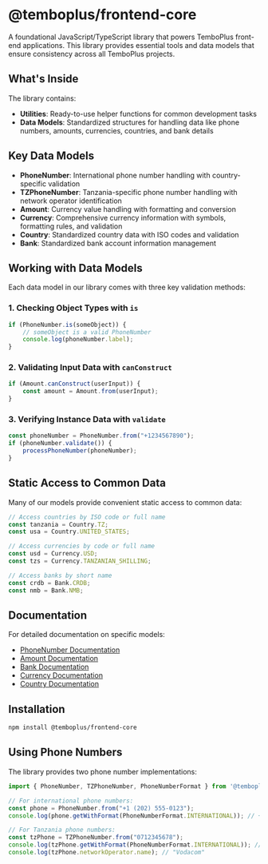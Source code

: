 # @temboplus/frontend-core

A foundational JavaScript/TypeScript library that powers TemboPlus front-end applications. This library provides essential tools and data models that ensure consistency across all TemboPlus projects.

## What's Inside

The library contains:

* **Utilities**: Ready-to-use helper functions for common development tasks
* **Data Models**: Standardized structures for handling data like phone numbers, amounts, currencies, countries, and bank details

## Key Data Models

- **PhoneNumber**: International phone number handling with country-specific validation
- **TZPhoneNumber**: Tanzania-specific phone number handling with network operator identification
- **Amount**: Currency value handling with formatting and conversion
- **Currency**: Comprehensive currency information with symbols, formatting rules, and validation
- **Country**: Standardized country data with ISO codes and validation
- **Bank**: Standardized bank account information management

## Working with Data Models

Each data model in our library comes with three key validation methods:

### 1. Checking Object Types with `is`

```typescript
if (PhoneNumber.is(someObject)) {
    // someObject is a valid PhoneNumber
    console.log(phoneNumber.label);
}
```

### 2. Validating Input Data with `canConstruct`

```typescript
if (Amount.canConstruct(userInput)) {
    const amount = Amount.from(userInput);
}
```

### 3. Verifying Instance Data with `validate`

```typescript
const phoneNumber = PhoneNumber.from("+1234567890");
if (phoneNumber.validate()) {
    processPhoneNumber(phoneNumber);
}
```

## Static Access to Common Data

Many of our models provide convenient static access to common data:

```typescript
// Access countries by ISO code or full name
const tanzania = Country.TZ;
const usa = Country.UNITED_STATES;

// Access currencies by code or full name
const usd = Currency.USD;
const tzs = Currency.TANZANIAN_SHILLING;

// Access banks by short name
const crdb = Bank.CRDB;
const nmb = Bank.NMB;
```

## Documentation

For detailed documentation on specific models:

- [PhoneNumber Documentation](./docs/phone_number.md)
- [Amount Documentation](./docs/amount.md)
- [Bank Documentation](./docs/bank.md)
- [Currency Documentation](./docs/currency.md)
- [Country Documentation](./docs/country.md)

## Installation

```bash
npm install @temboplus/frontend-core
```

## Using Phone Numbers

The library provides two phone number implementations:

```typescript
import { PhoneNumber, TZPhoneNumber, PhoneNumberFormat } from '@temboplus/frontend-core';

// For international phone numbers:
const phone = PhoneNumber.from("+1 (202) 555-0123");
console.log(phone.getWithFormat(PhoneNumberFormat.INTERNATIONAL)); // +12025550123

// For Tanzania phone numbers:
const tzPhone = TZPhoneNumber.from("0712345678");
console.log(tzPhone.getWithFormat(PhoneNumberFormat.INTERNATIONAL)); // +255 712 345 678
console.log(tzPhone.networkOperator.name); // "Vodacom"
```